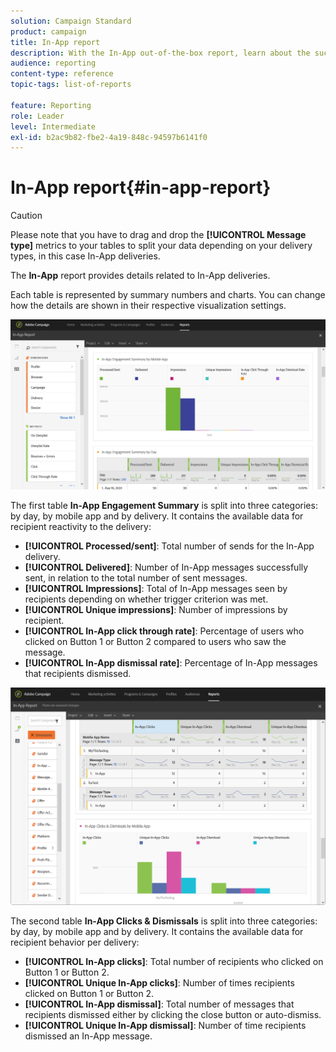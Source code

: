 ```yaml
---
solution: Campaign Standard
product: campaign
title: In-App report
description: With the In-App out-of-the-box report, learn about the success of your In-App messages.
audience: reporting
content-type: reference
topic-tags: list-of-reports

feature: Reporting
role: Leader
level: Intermediate
exl-id: b2ac9b82-fbe2-4a19-848c-94597b6141f0
---
```

# In-App report{#in-app-report}

>[!CAUTION]
>
>Please note that you have to drag and drop the **[!UICONTROL Message type]** metrics to your tables to split your data depending on your delivery types, in this case In-App deliveries.

The **In-App** report provides details related to In-App deliveries.

Each table is represented by summary numbers and charts. You can change how the details are shown in their respective visualization settings.

![](assets/inapp_report.png)

The first table **In-App Engagement Summary** is split into three categories: by day, by mobile app and by delivery. It contains the available data for recipient reactivity to the delivery:

* **[!UICONTROL Processed/sent]**: Total number of sends for the In-App delivery.
* **[!UICONTROL Delivered]**: Number of In-App messages successfully sent, in relation to the total number of sent messages.
* **[!UICONTROL Impressions]**: Total of In-App messages seen by recipients depending on whether trigger criterion was met. 
* **[!UICONTROL Unique impressions]**: Number of impressions by recipient.
* **[!UICONTROL In-App click through rate]**: Percentage of users who clicked on Button 1 or Button 2 compared to users who saw the message.
* **[!UICONTROL In-App dismissal rate]**: Percentage of In-App messages that recipients dismissed.

![](assets/inapp_report_1.png)

The second table **In-App Clicks & Dismissals** is split into three categories: by day, by mobile app and by delivery. It contains the available data for recipient behavior per delivery:

* **[!UICONTROL In-App clicks]**: Total number of recipients who clicked on Button 1 or Button 2.
* **[!UICONTROL Unique In-App clicks]**: Number of times recipients clicked on Button 1 or Button 2.
* **[!UICONTROL In-App dismissal]**: Total number of messages that recipients dismissed either by clicking the close button or auto-dismiss.
* **[!UICONTROL Unique In-App dismissal]**: Number of time recipients dismissed an In-App message.
